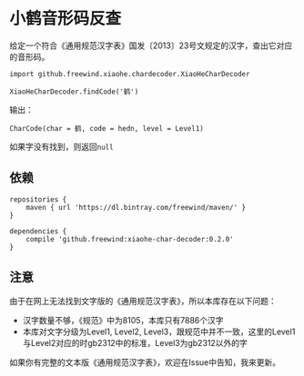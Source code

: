 小鹤音形码反查
=======

给定一个符合《通用规范汉字表》国发〔2013〕23号文规定的汉字，查出它对应的音形码。

```
import github.freewind.xiaohe.chardecoder.XiaoHeCharDecoder

XiaoHeCharDecoder.findCode('鹤')
```

输出：

```
CharCode(char = 鹤, code = hedn, level = Level1)
```

如果字没有找到，则返回`null`

依赖
---

```
repositories {
    maven { url 'https://dl.bintray.com/freewind/maven/' }
}

dependencies {
    compile 'github.freewind:xiaohe-char-decoder:0.2.0'
}
```

注意
---

由于在网上无法找到文字版的《通用规范汉字表》，所以本库存在以下问题：

- 汉字数量不够，《规范》中为8105，本库只有7886个汉字
- 本库对文字分级为Level1, Level2, Level3，跟规范中并不一致，这里的Level1与Level2对应的时gb2312中的标准，Level3为gb2312以外的字

如果你有完整的文本版《通用规范汉字表》，欢迎在Issue中告知，我来更新。